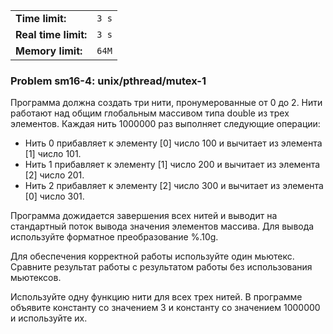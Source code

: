 |                      |       |
|----------------------|-------|
| **Time limit:**      | `3 s` |
| **Real time limit:** | `3 s` |
| **Memory limit:**    | `64M` |


### Problem sm16-4: unix/pthread/mutex-1

Программа должна создать три нити, пронумерованные от 0 до 2. Нити работают над общим глобальным
массивом типа double из трех элементов. Каждая нить 1000000 раз выполняет следующие операции:

* Нить 0 прибавляет к элементу [0] число 100 и вычитает из элемента [1] число 101.
* Нить 1 прибавляет к элементу [1] число 200 и вычитает из элемента [2] число 201.
* Нить 2 прибавляет к элементу [2] число 300 и вычитает из элемента [0] число 301.

Программа дожидается завершения всех нитей и выводит на стандартный поток вывода значения элементов
массива. Для вывода используйте форматное преобразование %.10g.

Для обеспечения корректной работы используйте один мьютекс. Сравните результат работы с результатом
работы без использования мьютексов.

Используйте одну функцию нити для всех трех нитей. В программе объявите константу со значением 3 и
константу со значением 1000000 и используйте их.

